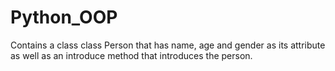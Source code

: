 # Python_OOP
Contains a class class Person that has   name, age and gender as its attribute as well as an introduce method that introduces the person.
